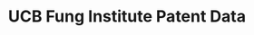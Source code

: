 ---
layout: default
bigquery: https://console.cloud.google.com/bigquery?p=erudite-marker-539&d=JEMS16&page=dataset
citation: Balsmeier, B., Assaf, M., Chesebro, T., Fierro, G., Johnson, K., Johnson,
  S., Li, G., W.S. Lueck, O’Reagan, D., Yeh, W., Zang, G., Fleming, L. “Machine learning
  and natural language processing applied to the patent corpus.” Forthcoming at Journal
  of Economics and Management Strategy.
contributors: Balsmeier, B., Assaf, M., Chesebro, T., Fierro, G., Johnson, K., Johnson,
  S., Li, G., W.S. Lueck, O’Reagan, D., Yeh, W., Zang, G., Fleming, L.
cost: None
description: 'Drawing upon recent advances in machine learning and natural language
  processing, we introduce new tools that automatically ingest, parse, disambiguate
  and build an updated database using United States patent data. The tools identify
  unique inventor, assignee, and location entities mentioned on each granted US patent
  from 1976 to 2016. We describe data flow, algorithms, user interfaces, descriptive
  statistics, a novelty measure based on the first appearance of a word in the patent
  corpus, and an automated co-inventor network mapping tool. '
documentation: https://funginstitute.berkeley.edu/wp-content/uploads/2016/11/Machine_learning_and_natural_language_processing_on_the_patent_corpus.pdf
last_edit: Mon, 04 Apr 2022 19:12:10 GMT
location: https://console.cloud.google.com/marketplace/product/google_patents_public_datasets/ucb-fung-patent
related_publications: ' https://doi.org/10.1111/jems.12259'
schema_fields: '[''LawFirm'', ''PatentNoOrNPL_cited'', ''PrimaryExaminer'', ''Company'',
  ''ApplDate'', ''id'', ''PatentNo'', ''Title'', ''int64_field_0'', ''PatentNo_citing'',
  ''Sequence'', ''AssistExaminer'', ''string_field_1'', ''CPC_Layer_2'', ''City'',
  ''Abstract'', ''FutureUse'', ''InventorFullname'', ''CountryCodeOrNPL_cited'', ''Country'',
  ''CPC_Full'', ''pdpass'', ''IssueDate'', ''FamilyID'', ''CurrentUse'', ''InventorID'',
  ''Self_Citation_Flag'', ''sequence'', ''GovernmentInterests'', ''CPC_Layer_1'',
  ''State'', ''string_field_2'', ''FullName'', ''Word'', ''Type'', ''ApplNo'', ''LastName'',
  ''Geography'', ''FirstMiddleName'', ''assignee_disambiguated'']'
shortname: ucb_fung
tags:
- patents
- machine learning
- disambiguation
- metrics
- novelty
terms_of_use: Creative Commons Attribution 4.0 International license
timeframe: 1976-2016
title: UCB Fung Institute Patent Data
uuid: e3d20ecd-fa26-4572-9c1f-2b26aa47e15d
---